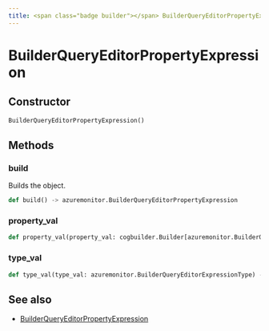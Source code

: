 ```yaml
---
title: <span class="badge builder"></span> BuilderQueryEditorPropertyExpression
---
```

# <span class="badge builder"></span> BuilderQueryEditorPropertyExpression

## Constructor

```python
BuilderQueryEditorPropertyExpression()
```
## Methods

### <span class="badge object-method"></span> build

Builds the object.

```python
def build() -> azuremonitor.BuilderQueryEditorPropertyExpression
```

### <span class="badge object-method"></span> property_val

```python
def property_val(property_val: cogbuilder.Builder[azuremonitor.BuilderQueryEditorProperty]) -> typing.Self
```

### <span class="badge object-method"></span> type_val

```python
def type_val(type_val: azuremonitor.BuilderQueryEditorExpressionType) -> typing.Self
```

## See also

 * <span class="badge object-type-class"></span> [BuilderQueryEditorPropertyExpression](./object-BuilderQueryEditorPropertyExpression.md)
